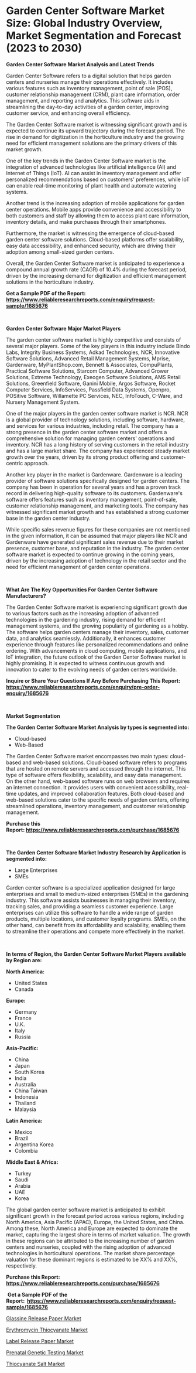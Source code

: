 <p><h1>Garden Center Software Market Size: Global Industry Overview, Market Segmentation and Forecast (2023 to 2030)</h1></p><p><strong>Garden Center Software Market Analysis and Latest Trends</strong></p>
<p><p>Garden Center Software refers to a digital solution that helps garden centers and nurseries manage their operations effectively. It includes various features such as inventory management, point of sale (POS), customer relationship management (CRM), plant care information, order management, and reporting and analytics. This software aids in streamlining the day-to-day activities of a garden center, improving customer service, and enhancing overall efficiency.</p><p>The Garden Center Software market is witnessing significant growth and is expected to continue its upward trajectory during the forecast period. The rise in demand for digitization in the horticulture industry and the growing need for efficient management solutions are the primary drivers of this market growth.</p><p>One of the key trends in the Garden Center Software market is the integration of advanced technologies like artificial intelligence (AI) and Internet of Things (IoT). AI can assist in inventory management and offer personalized recommendations based on customers' preferences, while IoT can enable real-time monitoring of plant health and automate watering systems.</p><p>Another trend is the increasing adoption of mobile applications for garden center operations. Mobile apps provide convenience and accessibility to both customers and staff by allowing them to access plant care information, inventory details, and make purchases through their smartphones.</p><p>Furthermore, the market is witnessing the emergence of cloud-based garden center software solutions. Cloud-based platforms offer scalability, easy data accessibility, and enhanced security, which are driving their adoption among small-sized garden centers.</p><p>Overall, the Garden Center Software market is anticipated to experience a compound annual growth rate (CAGR) of 10.4% during the forecast period, driven by the increasing demand for digitization and efficient management solutions in the horticulture industry.</p></p>
<p><strong>Get a Sample PDF of the Report:&nbsp; <a href="https://www.reliableresearchreports.com/enquiry/request-sample/1685676">https://www.reliableresearchreports.com/enquiry/request-sample/1685676</a></strong></p>
<p>&nbsp;</p>
<p><strong>Garden Center Software Major Market Players</strong></p>
<p><p>The garden center software market is highly competitive and consists of several major players. Some of the key players in this industry include Bindo Labs, Integrity Business Systems, Adkad Technologies, NCR, Innovative Software Solutions, Advanced Retail Management Systems, Mprise, Gardenware, MyPlantShop.com, Bennett & Associates, CompuPlants, Practical Software Solutions, Starcom Computer, Advanced Grower Solutions, Extreme Technology, Exeogen Software Solutions, AMS Retail Solutions, Greenfield Software, Ganini Mobile, Argos Software, Rocket Computer Services, InfoServices, Passfield Data Systems, Openpro, POSitive Software, Willamette PC Services, NEC, InfoTouch, C-Ware, and Nursery Management System.</p><p>One of the major players in the garden center software market is NCR. NCR is a global provider of technology solutions, including software, hardware, and services for various industries, including retail. The company has a strong presence in the garden center software market and offers a comprehensive solution for managing garden centers' operations and inventory. NCR has a long history of serving customers in the retail industry and has a large market share. The company has experienced steady market growth over the years, driven by its strong product offering and customer-centric approach.</p><p>Another key player in the market is Gardenware. Gardenware is a leading provider of software solutions specifically designed for garden centers. The company has been in operation for several years and has a proven track record in delivering high-quality software to its customers. Gardenware's software offers features such as inventory management, point-of-sale, customer relationship management, and marketing tools. The company has witnessed significant market growth and has established a strong customer base in the garden center industry.</p><p>While specific sales revenue figures for these companies are not mentioned in the given information, it can be assumed that major players like NCR and Gardenware have generated significant sales revenue due to their market presence, customer base, and reputation in the industry. The garden center software market is expected to continue growing in the coming years, driven by the increasing adoption of technology in the retail sector and the need for efficient management of garden center operations.</p></p>
<p>&nbsp;</p>
<p><strong>What Are The Key Opportunities For Garden Center Software Manufacturers?</strong></p>
<p><p>The Garden Center Software market is experiencing significant growth due to various factors such as the increasing adoption of advanced technologies in the gardening industry, rising demand for efficient management systems, and the growing popularity of gardening as a hobby. The software helps garden centers manage their inventory, sales, customer data, and analytics seamlessly. Additionally, it enhances customer experience through features like personalized recommendations and online ordering. With advancements in cloud computing, mobile applications, and IoT integration, the future outlook of the Garden Center Software market is highly promising. It is expected to witness continuous growth and innovation to cater to the evolving needs of garden centers worldwide.</p></p>
<p><strong>Inquire or Share Your Questions If Any Before Purchasing This Report: <a href="https://www.reliableresearchreports.com/enquiry/pre-order-enquiry/1685676">https://www.reliableresearchreports.com/enquiry/pre-order-enquiry/1685676</a></strong></p>
<p>&nbsp;</p>
<p><strong>Market Segmentation</strong></p>
<p><strong>The Garden Center Software Market Analysis by types is segmented into:</strong></p>
<p><ul><li>Cloud-based</li><li>Web-Based</li></ul></p>
<p><p>The Garden Center Software market encompasses two main types: cloud-based and web-based solutions. Cloud-based software refers to programs that are hosted on remote servers and accessed through the internet. This type of software offers flexibility, scalability, and easy data management. On the other hand, web-based software runs on web browsers and requires an internet connection. It provides users with convenient accessibility, real-time updates, and improved collaboration features. Both cloud-based and web-based solutions cater to the specific needs of garden centers, offering streamlined operations, inventory management, and customer relationship management.</p></p>
<p><strong>Purchase this Report:&nbsp;<a href="https://www.reliableresearchreports.com/purchase/1685676">https://www.reliableresearchreports.com/purchase/1685676</a></strong></p>
<p>&nbsp;</p>
<p><strong>The Garden Center Software Market Industry Research by Application is segmented into:</strong></p>
<p><ul><li>Large Enterprises</li><li>SMEs</li></ul></p>
<p><p>Garden center software is a specialized application designed for large enterprises and small to medium-sized enterprises (SMEs) in the gardening industry. This software assists businesses in managing their inventory, tracking sales, and providing a seamless customer experience. Large enterprises can utilize this software to handle a wide range of garden products, multiple locations, and customer loyalty programs. SMEs, on the other hand, can benefit from its affordability and scalability, enabling them to streamline their operations and compete more effectively in the market.</p></p>
<p>&nbsp;</p>
<p><strong>In terms of Region, the Garden Center Software Market Players available by Region are:</strong></p>
<p>
    <p> <strong> North America: </strong>
        <ul>
            <li>United States</li>
            <li>Canada</li>
        </ul>
        </p> 
    <p> <strong> Europe: </strong>
        <ul>
            <li>Germany</li>
            <li>France</li>
            <li>U.K.</li>
            <li>Italy</li>
            <li>Russia</li>
        </ul>
        </p> 
    <p> <strong> Asia-Pacific: </strong>
        <ul>
            <li>China</li>
            <li>Japan</li>
            <li>South Korea</li>
            <li>India</li>
            <li>Australia</li>
            <li>China Taiwan</li>
            <li>Indonesia</li>
            <li>Thailand</li>
            <li>Malaysia</li>
        </ul>
        </p> 
    <p> <strong> Latin America: </strong>
        <ul>
            <li>Mexico</li>
            <li>Brazil</li>
            <li>Argentina Korea</li>
            <li>Colombia</li>
        </ul>
        </p> 
    <p> <strong> Middle East & Africa: </strong>
        <ul>
            <li>Turkey</li>
            <li>Saudi</li>
            <li>Arabia</li>
            <li>UAE</li>
            <li>Korea</li>
        </ul>
    </p>
    </p>
<p><p>The global garden center software market is anticipated to exhibit significant growth in the forecast period across various regions, including North America, Asia Pacific (APAC), Europe, the United States, and China. Among these, North America and Europe are expected to dominate the market, capturing the largest share in terms of market valuation. The growth in these regions can be attributed to the increasing number of garden centers and nurseries, coupled with the rising adoption of advanced technologies in horticultural operations. The market share percentage valuation for these dominant regions is estimated to be XX% and XX%, respectively.</p></p>
<p><strong>Purchase this Report: <a href="https://www.reliableresearchreports.com/purchase/1685676">https://www.reliableresearchreports.com/purchase/1685676</a></strong></p>
<p>&nbsp;<strong>Get a Sample PDF of the Report:&nbsp;&nbsp;<a href="https://www.reliableresearchreports.com/enquiry/request-sample/1685676">https://www.reliableresearchreports.com/enquiry/request-sample/1685676</a></strong></p>
<p><strong></strong></p>
<p><p><a href="https://github.com/luckyshygirl/Market-Research-Report-List-1/blob/main/glassine-release-paper-market.md">Glassine Release Paper Market</a></p><p><a href="https://medium.com/@dinafritsch/erythromycin-thiocyanate-market-size-growth-forecast-2023-2030-e75f05d63a9c">Erythromycin Thiocyanate Market</a></p><p><a href="https://github.com/gdfhhhj/Market-Research-Report-List-1/blob/main/label-release-paper-market.md">Label Release Paper Market</a></p><p><a href="https://www.linkedin.com/pulse/prenatal-genetic-testing-market-research-report-unlocks-fzuye/">Prenatal Genetic Testing Market</a></p><p><a href="https://medium.com/@aliwilldvm/thiocyanate-salt-market-size-growth-forecast-2023-2030-0b21c30186c4">Thiocyanate Salt Market</a></p></p>